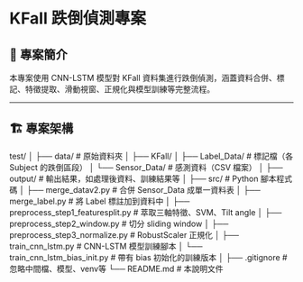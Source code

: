 # KFall 跌倒偵測專案

## 📘 專案簡介
本專案使用 CNN-LSTM 模型對 KFall 資料集進行跌倒偵測，涵蓋資料合併、標記、特徵提取、滑動視窗、正規化與模型訓練等完整流程。

---

## 🏗️ 專案架構

test/
│
├── data/ # 原始資料夾
│ ├── KFall/
│ ├── Label_Data/ # 標記檔（各 Subject 的跌倒區段）
│ └── Sensor_Data/ # 感測資料（CSV 檔案）
│
├── output/ # 輸出結果，如處理後資料、訓練結果等
│
├── src/ # Python 腳本程式碼
│ ├── merge_datav2.py # 合併 Sensor_Data 成單一資料表
│ ├── merge_label.py # 將 Label 標註加到資料中
│ ├── preprocess_step1_featuresplit.py # 萃取三軸特徵、SVM、Tilt angle
│ ├── preprocess_step2_window.py # 切分 sliding window
│ ├── preprocess_step3_normalize.py # RobustScaler 正規化
│ ├── train_cnn_lstm.py # CNN-LSTM 模型訓練腳本
│ └── train_cnn_lstm_bias_init.py # 帶有 bias 初始化的訓練版本
│
├── .gitignore # 忽略中間檔、模型、venv等
└── README.md # 本說明文件
